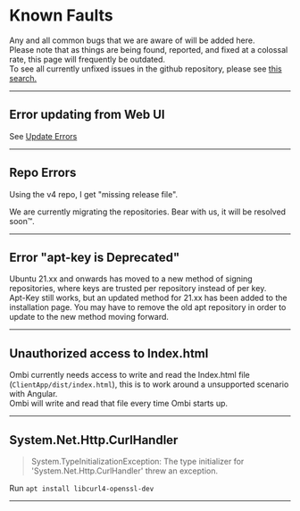 # Known Faults

Any and all common bugs that we are aware of will be added here.  
Please note that as things are being found, reported, and fixed at a colossal rate, this page will frequently be outdated.  
To see all currently unfixed issues in the github repository, please see [this search.](https://github.com/Ombi-app/Ombi/issues?q=is%3Aopen+is%3Aissue+label%3A%22bug+%2F+issue%22)
***

## Error updating from Web UI

See [Update Errors](../../guides/updating/#automatic-updates)
***

## Repo Errors

Using the v4 repo, I get "missing release file".  

We are currently migrating the repositories. Bear with us, it will be resolved soon™.  
***

## Error "apt-key is Deprecated"

Ubuntu 21.xx and onwards has moved to a new method of signing repositories, where keys are trusted per repository instead of per key.  
Apt-Key still works, but an updated method for 21.xx has been added to the installation page. You may have to remove the old apt repository in order to update to the new method moving forward.  
***

## Unauthorized access to Index.html

Ombi currently needs access to write and read the Index.html file (`ClientApp/dist/index.html`), this is to work around a unsupported scenario with Angular.  
Ombi will write and read that file every time Ombi starts up.
***

## System.Net.Http.CurlHandler

> System.TypeInitializationException: The type initializer for 'System.Net.Http.CurlHandler' threw an exception.

Run `apt install libcurl4-openssl-dev`

***

